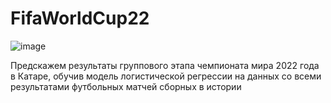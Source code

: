 # FifaWorldCup22

![image](https://user-images.githubusercontent.com/108614519/177983353-b493ba4a-4fce-47d3-8f28-2464899a854d.png)

Предскажем результаты группового этапа чемпионата мира 2022 года в Катаре,  обучив модель логистической регрессии на данных со всеми результатами футбольных матчей сборных в истории
